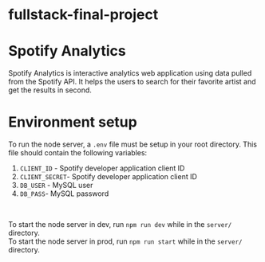 # fullstack-final-project

# Spotify Analytics

Spotify Analytics is interactive analytics web application using data pulled from the Spotify API. 
It helps the users to search for their favorite artist and get the results in second.

# Environment setup

To run the node server, a `.env` file must be setup in your root directory. This file should contain the following variables:<br>
1. `CLIENT_ID` - Spotify developer application client ID
2. `CLIENT_SECRET`- Spotify developer application client ID 
3. `DB_USER` - MySQL user
4. `DB_PASS`- MySQL password
<br>

To start the node server in dev, run `npm run dev` while in the `server/` directory.<br>
To start the node server in prod, run `npm run start` while in the `server/` directory.
